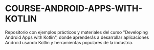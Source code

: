# COURSE-ANDROID-APPS-WITH-KOTLIN
Repositorio con ejemplos prácticos y materiales del curso "Developing Android Apps with Kotlin", donde aprenderás a desarrollar aplicaciones Android usando Kotlin y herramientas populares de la industria.
